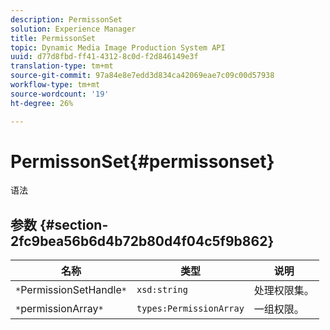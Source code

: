 ```yaml
---
description: PermissonSet
solution: Experience Manager
title: PermissonSet
topic: Dynamic Media Image Production System API
uuid: d77d8fbd-ff41-4312-8c0d-f2d846149e3f
translation-type: tm+mt
source-git-commit: 97a84e8e7edd3d834ca42069eae7c09c00d57938
workflow-type: tm+mt
source-wordcount: '19'
ht-degree: 26%

---
```



# PermissonSet{#permissonset}

语法

## 参数 {#section-2fc9bea56b6d4b72b80d4f04c5f9b862}

| 名称 | 类型 | 说明 |
|---|---|---|
| `*`PermissionSetHandle`*` | `xsd:string` | 处理权限集。 |
| `*`permissionArray`*` | `types:PermissionArray` | 一组权限。 |

